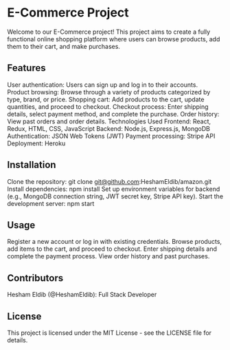 # E-Commerce Project
Welcome to our E-Commerce project! This project aims to create a fully functional online shopping platform where users can browse products, add them to their cart, and make purchases.

## Features
User authentication: Users can sign up and log in to their accounts.
<br>
Product browsing: Browse through a variety of products categorized by type, brand, or price.
Shopping cart: Add products to the cart, update quantities, and proceed to checkout.
Checkout process: Enter shipping details, select payment method, and complete the purchase.
Order history: View past orders and order details.
Technologies Used
Frontend: React, Redux, HTML, CSS, JavaScript
Backend: Node.js, Express.js, MongoDB
Authentication: JSON Web Tokens (JWT)
Payment processing: Stripe API
Deployment: Heroku

## Installation
Clone the repository: git clone git@github.com:HeshamEldib/amazon.git
Install dependencies: npm install
Set up environment variables for backend (e.g., MongoDB connection string, JWT secret key, Stripe API key).
Start the development server: npm start

## Usage
Register a new account or log in with existing credentials.
Browse products, add items to the cart, and proceed to checkout.
Enter shipping details and complete the payment process.
View order history and past purchases.

## Contributors
Hesham Eldib (@HeshamEldib): Full Stack Developer

## License
This project is licensed under the MIT License - see the LICENSE file for details.
